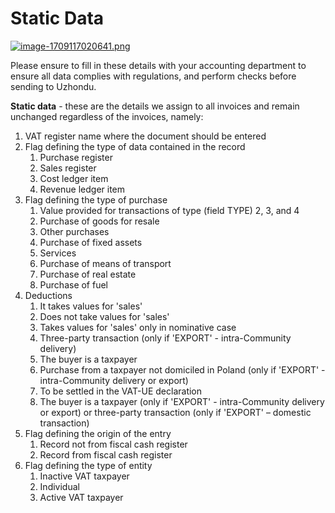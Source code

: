 # Static Data

[![image-1709117020641.png](https://doc.puq.info/uploads/images/gallery/2024-02/scaled-1680-/image-1709117020641.png)](https://doc.puq.info/uploads/images/gallery/2024-02/image-1709117020641.png)

<p class="callout warning">Please ensure to fill in these details with your accounting department to ensure all data complies with regulations, and perform checks before sending to Uzhondu.</p>

**Static data** - these are the details we assign to all invoices and remain unchanged regardless of the invoices, namely:

1. VAT register name where the document should be entered
2. Flag defining the type of data contained in the record 
    1. Purchase register
    2. Sales register
    3. Cost ledger item
    4. Revenue ledger item
3. Flag defining the type of purchase 
    1. Value provided for transactions of type (field TYPE) 2, 3, and 4
    2. Purchase of goods for resale
    3. Other purchases
    4. Purchase of fixed assets
    5. Services
    6. Purchase of means of transport
    7. Purchase of real estate
    8. Purchase of fuel
4. Deductions 
    1. It takes values for 'sales'
    2. Does not take values for 'sales'
    3. Takes values for 'sales' only in nominative case
    4. Three-party transaction (only if 'EXPORT' - intra-Community delivery)
    5. The buyer is a taxpayer
    6. Purchase from a taxpayer not domiciled in Poland (only if 'EXPORT' - intra-Community delivery or export)
    7. To be settled in the VAT-UE declaration
    8. The buyer is a taxpayer (only if 'EXPORT' - intra-Community delivery or export) or three-party transaction (only if 'EXPORT' – domestic transaction)
5. Flag defining the origin of the entry 
    1. Record not from fiscal cash register
    2. Record from fiscal cash register
6. Flag defining the type of entity 
    1. Inactive VAT taxpayer
    2. Individual
    3. Active VAT taxpayer